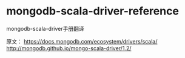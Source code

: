 # mongodb-scala-driver-reference
mongodb-scala-driver手册翻译

原文：
https://docs.mongodb.com/ecosystem/drivers/scala/
http://mongodb.github.io/mongo-scala-driver/1.2/
